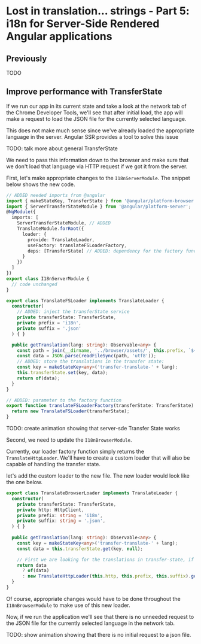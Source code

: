 # Lost in translation... strings - Part 5: i18n for Server-Side Rendered Angular applications

## Previously
TODO

## Improve performance with TransferState

If we run our app in its current state and take a look at the network tab of the Chrome Developer Tools, we'll see that after initial load, the app will make a request to load the JSON file for the currently selected language.

This does not make much sense since we've already loaded the appropriate language in the server. Angular SSR provides a tool to solve this issue

TODO: talk more about general TransferState

We need to pass this information down to the browser and make sure that we don't load that language via HTTP request if we got it from the server.

First, let's make appropriate changes to the `I18nServerModule`. The snippet below shows the new code.

```ts
// ADDED needed imports from @angular
import { makeStateKey, TransferState } from '@angular/platform-browser';
import { ServerTransferStateModule } from '@angular/platform-server';
@NgModule({
  imports: [
    ServerTransferStateModule, // ADDED
    TranslateModule.forRoot({
      loader: {
        provide: TranslateLoader,
        useFactory: translateFSLoaderFactory,
        deps: [TransferState] // ADDED: dependency for the factory func
      }
    })
  ]
})
export class I18nServerModule {
  // code unchanged
}
```

```ts
export class TranslateFSLoader implements TranslateLoader {
  constructor(
    // ADDED: inject the transferState service
    private transferState: TransferState,
    private prefix = 'i18n',
    private suffix = '.json'
  ) { }

  public getTranslation(lang: string): Observable<any> {
    const path = join(__dirname, '../browser/assets/', this.prefix, `${lang}${this.suffix}`);
    const data = JSON.parse(readFileSync(path, 'utf8'));
    // ADDED: store the translations in the transfer state:
    const key = makeStateKey<any>('transfer-translate-' + lang);
    this.transferState.set(key, data);
    return of(data);
  }
}

// ADDED: parameter to the factory function
export function translateFSLoaderFactory(transferState: TransferState) {
  return new TranslateFSLoader(transferState);
}
```

TODO: create animation showing that server-sde Transfer State works

Second, we need to update the `I18nBrowserModule`.

Currently, our loader factory function simply returns the `TranslateHttpLoader`. We'll have to create a custom loader that will also be capable of handling the transfer state.

let's add the custom loader to the new file. The new loader would look like the one below.

```ts
export class TranslateBrowserLoader implements TranslateLoader {
  constructor(
    private transferState: TransferState,
    private http: HttpClient,
    private prefix: string = 'i18n',
    private suffix: string = '.json',
  ) { }
  
  public getTranslation(lang: string): Observable<any> {
    const key = makeStateKey<any>('transfer-translate-' + lang);
    const data = this.transferState.get(key, null);

    // First we are looking for the translations in transfer-state, if none found, http load as fallback
    return data
      ? of(data)
      : new TranslateHttpLoader(this.http, this.prefix, this.suffix).getTranslation(lang);
  }
}
```

Of course, appropriate changes would have to be done throughout the `I18nBrowserModule` to make use of this new loader.

Now, if we run the application we'll see that there is no unneeded request to the JSON file for the currently selected language in the network tab.

TODO: show animation showing that there is no initial request to a json file.

